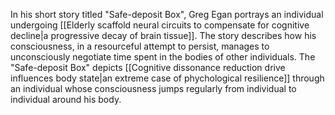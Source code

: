 In his short story titled "Safe-deposit Box", Greg Egan portrays an individual undergoing [[Elderly scaffold neural circuits to compensate for cognitive decline|a progressive decay of brain tissue]]. The story describes how his consciousness, in a resourceful attempt to persist, manages to unconsciously negotiate time spent in the bodies of other individuals. The "Safe-deposit Box" depicts [[Cognitive dissonance reduction drive influences body state|an extreme case of phychological resilience]] through an individual whose consciousness jumps regularly from individual to individual around his body.